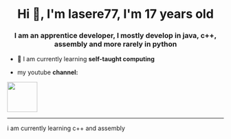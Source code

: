 <h1 align="center">Hi 👋, I'm lasere77, I'm 17 years old</h1> 
<h3 align="center">I am an apprentice developer, I mostly develop in java, c++, assembly and more rarely in python</h3>  
  
- 🌱 I am currently learning **self-taught computing**    

-  my youtube **channel:**
 
<a href="https://www.youtube.com/channel/UC8V98QKWEdGA262EjE6LFVg/videos"><img align="center" src="https://lasere77.github.io/firefox-shortcut/img/yt.png" height="70" width="70" /></a> 


---  
i am currently learning c++ and assembly

